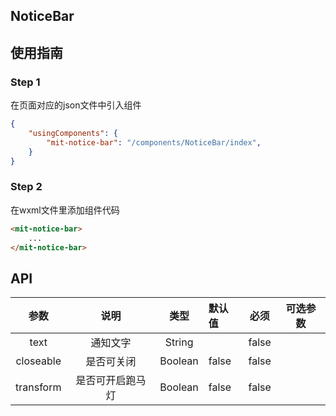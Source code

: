 ## NoticeBar 

## 使用指南

### Step 1

在页面对应的json文件中引入组件

```json
{
	"usingComponents": {
		"mit-notice-bar": "/components/NoticeBar/index",
	}
}
```
### Step 2

在wxml文件里添加组件代码

```html
<mit-notice-bar>
    ...
</mit-notice-bar>
```

## API

|参数	    	  |说明  			   |类型            |默认值     |必须  | 可选参数 |
|:-----------: |:---------------:| :-------------:| :-------- | :--------: | :-----:|
| text | 通知文字 | String |  | false  | |
| closeable | 是否可关闭 | Boolean | false | false | |
| transform | 是否可开启跑马灯 | Boolean | false | false | |

